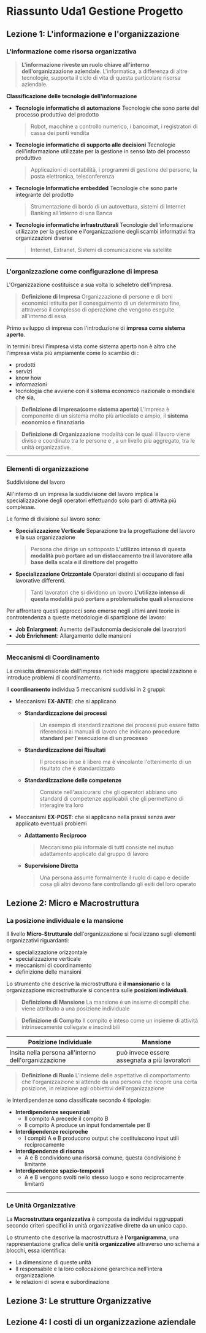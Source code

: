 # Riassunto Uda1 Gestione Progetto

## Lezione 1: L'informazione e l'organizzazione

### L'informazione come risorsa organizzativa

> **L'informazione riveste un ruolo chiave all'interno dell'organizzazione aziendale**. L'informatica, a differenza di altre tecnologie, supporta il ciclo di vita di questa particolare risorsa aziendale.

**Classificazione delle tecnologie dell'informazione**
- **Tecnologie informatiche di automazione**
Tecnologie che sono parte del processo produttivo del prodotto
	> Robot, macchine a controllo numerico, i bancomat, i registratori di cassa dei punti vendita

- **Tecnologie informatiche di supporto alle decisioni**
Tecnologie dell'informazione utilizzate per la gestione in senso lato del processo produttivo
	> Applicazioni di contabilità, i programmi di gestione del persone, la posta elettronica, teleconferenza
	
- **Tecnologie Informatiche embedded**
Tecnologie che sono parte integrante del prodotto
	> Strumentazione di bordo di un autovettura, sistemi di Internet Banking all'interno di una Banca
	
- **Tecnologie informatiche infrastrutturali**
Tecnologie dell'informazione utilizzate per la gestione e l'organizzazione degli scambi informativi fra organizzazioni diverse
	> Internet, Extranet, Sistemi di comunicazione via satellite
- - - 
### L'organizzazione come configurazione di impresa

L'Organizzazione costituisce a sua volta lo scheletro dell'impresa.

> **Definizione di Impresa**
> Organizzazione di persone e di beni economici istituita per il conseguimento di un determinato fine, attraverso il complesso di operazione che vengono eseguite all'interno di essa

Primo sviluppo di impresa con l'introduzione di **impresa come sistema aperto**.

In termini brevi l'impresa vista come sistema aperto non è altro che l'impresa vista più ampiamente come lo scambio di :
- prodotti
- servizi
- know how 
- informazioni
- tecnologia
che avviene con il sistema economico nazionale o mondiale che sia,

> **Definizione di Impresa(come sistema aperto)**
> L'impresa è componente di un sistema molto più articolato e ampio, il **sistema economico e finanziario**

> **Definizione di Organizzazione**
> modalità con le quali il lavoro viene diviso e coordinato tra le persone e , a un livello più aggregato, tra le unità organizzative.
- - - 
### Elementi di organizzazione

Suddivisione del lavoro

All'interno di un impresa la suddivisione del lavoro implica la specializzazione degli operatori effettuando solo parti di attività più complesse.
 
Le forme di divisione sul lavoro sono:
- **Specializzazione Verticale**
Separazione  tra la progettazione del lavoro e la sua organizzazione
	> Persona che dirige un sottoposto
	> **L'utilizzo intenso di questa modalità può portare ad un distaccamento tra il lavoratore alla base della scala e il direttore del progetto**

- **Specializzazione Orizzontale**
Operatori distinti si occupano di fasi lavorative differenti.
	> Tanti lavoratori che si dividono un lavoro
	> **L'utilizzo intenso di questa modalità può portare a problematiche quali alienazione**

Per affrontare questi approcci sono emerse negli ultimi anni teorie in controtendenza a queste metodologie di spartizione del lavoro:
- **Job Enlargment**: Aumento dell'autonomia decisionale dei lavoratori
- **Job Enrichment**: Allargamento delle mansioni 
- - - 
### Meccanismi di Coordinamento

La crescita dimensionale dell'impresa richiede maggiore specializzazione e introduce problemi di coordinamento.

Il **coordinamento** individua 5 meccanismi suddivisi in 2 gruppi:
- Meccanismi **EX-ANTE**: che si applicano 
	- **Standardizzazione dei processi**
		> Un esempio di standardizzazione dei processi può essere fatto riferendosi ai manuali di lavoro che indicano **procedure standard per l'esecuzione di un processo**
	
	- **Standardizzazione dei Risultati**
		> Il processo in se è libero ma è vincolante l'ottenimento di un risultato che è standardizzato
	
	- **Standardizzazione delle competenze**
		> Consiste nell'assicurarsi che gli operatori abbiano uno standard di competenze applicabili che gli permettano di interagire tra loro
		
- Meccanismi **EX-POST**: che si applicano nella prassi senza aver applicato eventuali problemi
	- **Adattamento Reciproco**
		> Meccanismo più informale di tutti consiste nel mutuo adattamento applicato dal gruppo di lavoro 
	
	- **Supervisione Diretta**
		> Una persona assume formalmente il ruolo di capo e decide cosa gli altri devono fare controllando gli esiti del loro operato


## Lezione 2: Micro e Macrostruttura

### La posizione individuale e la mansione

Il livello **Micro-Strutturale** dell'organizzazione si focalizzano sugli elementi organizzativi riguardanti:
- specializzazione orizzontale
- specializzazione verticale
- meccanismi di coordinamento
- definizione delle mansioni

Lo strumento che descrive la microstruttura è **il mansionario** e la organizzazione microstrutturale si concentra sulle **posizioni individuali**.

> **Definizione di Mansione**
> La mansione è un insieme di compiti che viene attribuito a una posizione individuale

> **Definizione di Compito**
> Il compito è inteso come un insieme di attività intrinsecamente collegate e inscindibili
 
| Posizione Individuale |  Mansione |
|--|--|
| Insita nella persona all'interno dell'organizzazione | può invece essere assegnata a più lavoratori  |


 > **Definizione di Ruolo**
 > L'insieme delle aspettative di comportamento che l'organizzazione si attende da una persona che ricopre una certa posizione, in relazione agli obbiettivi dell'organizzazione 

le Interdipendenze sono classificate secondo 4 tipologie:
- **Interdipendenze sequenziali**
	-  Il compito A precede il compito B
	- Il compito A produce un input fondamentale per B
- **Interdipendenze reciproche**
	- I compiti A e B producono output che costituiscono input utili reciprocamente
- **Interdipendenze di risorsa**
	- A e B condividono una risorsa comune, questa condivisione è limitante
- **Interdipendenze spazio-temporali**
	- A e B vengono svolti nello stesso luogo e sono reciprocamente limitanti
- - - 
### Le Unità Organizzative 

La **Macrostruttura organizzativa** è composta da individui raggruppati secondo criteri specifici in unità organizzative dirette da un unico capo.

Lo strumento che descrive la macrostruttura è **l'organigramma**, una rappresentazione grafica delle **unità organizzative** attraverso uno schema a blocchi, essa identifica:
- La dimensione di queste unità
-  Il responsabile e la loro collocazione gerarchica nell'intera organizzazione.
- le relazioni di sovra e subordinazione


## Lezione 3: Le strutture Organizzative 

## Lezione 4: I costi di un organizzazione aziendale

<!--stackedit_data:
eyJoaXN0b3J5IjpbLTE5OTU1MTA5NDgsLTE2NDI1MzUyNDcsMT
A5MzgwODc1MywtMTEyOTAzOTQzLC0xMzAyNzY4NTcyLDEwMzg5
NTI5ODksLTExNDM3NDYyOTksLTEwMDk1OTIyOTAsMTk2NjY5NT
IyOSwxMzYwMjUwNDk5LC00NDA2ODA4ODIsMjAyMTAwMzI1Mywt
MTE1NzAyNzgwOCwxMDk3Nzc0MDE2LDQ1NjMxMzQ0NCw5OTI1NT
gzNTEsLTExNDk1NzgxOTAsLTE2Njg3ODU2MTQsMTQwMzI3NzU0
NiwtMTAyNzEzMDQwM119
-->